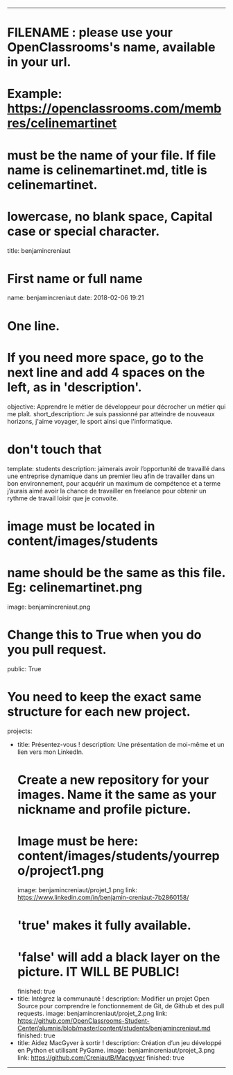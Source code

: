 ---

# FILENAME : please use your OpenClassrooms's name, available in your url.
# Example: https://openclassrooms.com/membres/celinemartinet
# must be the name of your file. If file name is celinemartinet.md, title is celinemartinet.
# lowercase, no blank space, Capital case or special character.
title: benjamincreniaut

# First name or full name
name: benjamincreniaut
date: 2018-02-06 19:21

# One line.
# If you need more space, go to the next line and add 4 spaces on the left, as in 'description'.
objective: Apprendre le métier de développeur pour décrocher un métier qui me plaît.
short_description: Je suis passionné par atteindre de nouveaux horizons, j'aime voyager, le sport ainsi que l'informatique.

# don't touch that
template: students
description:
    jaimerais avoir l’opportunité de travaillé dans
    une entreprise dynamique dans un premier lieu
    afin de travailler dans un bon environnement,
    pour acquérir un maximum de compétence et a
    terme j’aurais aimé avoir la chance de travailler
    en freelance pour obtenir un rythme de travail
    loisir que je convoite. 
    

# image must be located in content/images/students
# name should be the same as this file. Eg: celinemartinet.png
image: benjamincreniaut.png

# Change this to True when you do you pull request.
public: True

# You need to keep the exact same structure for each new project.
projects:
  - title: Présentez-vous !
    description: Une présentation de moi-même et un lien vers mon LinkedIn.
    # Create a new repository for your images. Name it the same as your nickname and profile picture.
    # Image must be here: content/images/students/yourrepo/project1.png
    image: benjamincreniaut/projet_1.png
    link: https://www.linkedin.com/in/benjamin-creniaut-7b2860158/
    # 'true' makes it fully available.
    # 'false' will add a black layer on the picture. IT WILL BE PUBLIC!
    finished: true
  - title: Intégrez la communauté !
    description: Modifier un projet Open Source pour comprendre le fonctionnement de Git, de Github et des pull requests. 
    image: benjamincreniaut/projet_2.png
    link: https://github.com/OpenClassrooms-Student-Center/alumnis/blob/master/content/students/benjamincreniaut.md
    finished: true
  - title: Aidez MacGyver à sortir !
    description: Création d’un jeu développé en Python et utilisant PyGame.
    image: benjamincreniaut/projet_3.png
    link: https://github.com/CreniautB/Macgyver
    finished: true
---